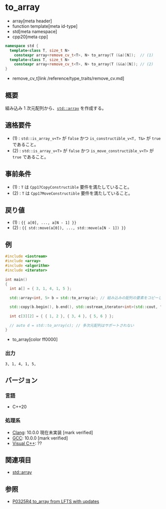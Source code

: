 # to_array
* array[meta header]
* function template[meta id-type]
* std[meta namespace]
* cpp20[meta cpp]

```cpp
namespace std {
  template<class T, size_t N>
    constexpr array<remove_cv_t<T>, N> to_array(T (&a)[N]);  // (1)
  template<class T, size_t N>
    constexpr array<remove_cv_t<T>, N> to_array(T (&&a)[N]); // (2)
}
```
* remove_cv_t[link /reference/type_traits/remove_cv.md]

## 概要
組み込み 1 次元配列から、[`std::array`](array.md) を作成する。


## 適格要件
- (1) : `std::is_array_v<T>` が `false` かつ `is_constructible_v<T, T&>` が `true` であること。
- (2) : `std::is_array_v<T>` が `false` かつ `is_move_constructible_v<T>` が `true` であること。


## 事前条件
- (1) : `T` は `Cpp17CopyConstructible` 要件を満たしていること。 
- (2) : `T` は `Cpp17MoveConstructible` 要件を満たしていること。


## 戻り値
- (1) : `{{ a[0], ..., a[N - 1] }}`
- (2) : `{{ std::move(a[0]), ..., std::move(a[N - 1]) }}`


## 例
```cpp example
#include <iostream>
#include <array>
#include <algorithm>
#include <iterator>
 
int main()
{
  int a[] = { 3, 1, 4, 1, 5 };
    
  std::array<int, 5> b = std::to_array(a); // 組み込みの配列の要素をコピーし、 std::array を作成

  std::copy(b.begin(), b.end(), std::ostream_iterator<int>(std::cout, ", "));
    
  int c[3][2] = { { 1, 2 }, { 3, 4 }, { 5, 6 } };
    
  // auto d = std::to_array(c); // 多次元配列はサポートされない
}
```
* to_array[color ff0000]

### 出力
```
3, 1, 4, 1, 5, 
```

## バージョン
### 言語
- C++20

### 処理系
- [Clang](/implementation.md#clang): 10.0.0 現在未実装 [mark verified]
- [GCC](/implementation.md#gcc): 10.0.0 [mark verified]
- [Visual C++](/implementation.md#visual_cpp): ??


## 関連項目
- [std::array](array.md)


## 参照
- [P0325R4 to_array from LFTS with updates](http://www.open-std.org/jtc1/sc22/wg21/docs/papers/2019/p0325r4.html)
